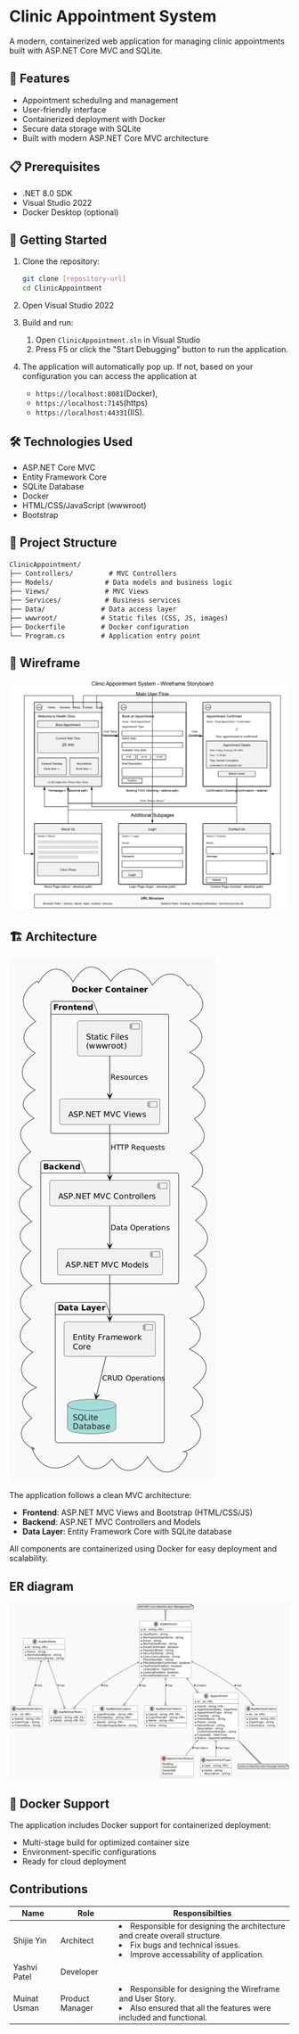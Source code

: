 # Clinic Appointment System

A modern, containerized web application for managing clinic appointments built with ASP.NET Core MVC and SQLite.

## 🚀 Features

- Appointment scheduling and management
- User-friendly interface
- Containerized deployment with Docker
- Secure data storage with SQLite
- Built with modern ASP.NET Core MVC architecture
## 📋 Prerequisites

- .NET 8.0 SDK
- Visual Studio 2022
- Docker Desktop (optional)


## 🚀 Getting Started

1. Clone the repository:
   ```bash
   git clone [repository-url]
   cd ClinicAppointment
   ```
2. Open Visual Studio 2022

2. Build and run:

   1. Open `ClinicAppointment.sln` in Visual Studio
   2. Press F5 or click the "Start Debugging" button to run the application.

3. The application will automatically pop up. 
If not, based on your configuration you can access the application at
   - `https://localhost:8081`(Docker), 
   - `https://localhost:7145`(https)
   - `https://localhost:44331`(IIS).

## 🛠️ Technologies Used

- ASP.NET Core MVC
- Entity Framework Core
- SQLite Database
- Docker
- HTML/CSS/JavaScript (wwwroot)
- Bootstrap


## 📁 Project Structure

```
ClinicAppointment/
├── Controllers/         # MVC Controllers
├── Models/             # Data models and business logic
├── Views/              # MVC Views
├── Services/           # Business services
├── Data/              # Data access layer
├── wwwroot/           # Static files (CSS, JS, images)
├── Dockerfile         # Docker configuration
└── Program.cs         # Application entry point
```

## 🔧 Wireframe
![Clinic Appointment System Wireframe](wireframe.jpeg)
## 🏗️ Architecture
![architecture](image.png)

The application follows a clean MVC architecture:

- **Frontend**: ASP.NET MVC Views and Bootstrap (HTML/CSS/JS)
- **Backend**: ASP.NET MVC Controllers and Models
- **Data Layer**: Entity Framework Core with SQLite database

All components are containerized using Docker for easy deployment and scalability.

## ER diagram

![ERD](ERD.png)

## 🐳 Docker Support

The application includes Docker support for containerized deployment:
- Multi-stage build for optimized container size
- Environment-specific configurations
- Ready for cloud deployment

## Contributions
|Name|Role|Responsibilties|
|--|--|--|
|Shijie Yin|Architect| <li>Responsible for designing the architecture and create overall structure.</li> <li>Fix bugs and technical issues.</li> <li>Improve accessability of application.</li>|
|Yashvi Patel|Developer||
|Muinat Usman|Product Manager|<li>Responsible for designing the Wireframe and User Story.</li> <li>Also ensured that all the features were included and functional.</li>|

